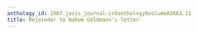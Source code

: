 ```yaml
---
anthology_id: 1987.jasis_journal-ir0anthology0volumeA38A3.11
title: Rejoinder to Nahum Goldmann's letter
---
```

